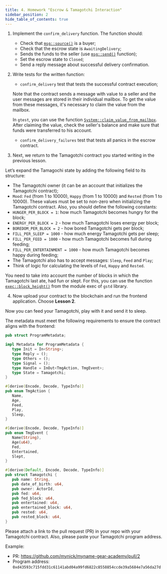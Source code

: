 ```yaml
---
title: 4. Homework "Escrow & Tamagotchi Interaction"
sidebar_position: 2
hide_table_of_contents: true
---
```


1. Implement the `confirm_delivery` function. The function should:

    - Check that [`msg::source()`](https://docs.gear.rs/gstd/msg/fn.source.html) is a buyer;
    - Check that the escrow state is `AwaitingDelivery`;
    - Sends the funds to the seller (use [`msg::send()`](https://docs.gear.rs/gstd/msg/fn.send.html) function);
    - Set the escrow state to `Closed`;
    - Send a reply message about successful delivery confirmation.

2. Write tests for the written function:

    - `confirm_delivery` test that tests the successful contract execution;

    Note that the contract sends a message with value to a seller and the user messages are stored in their individual mailbox. To get the value from these messages, it's necessary to claim the value from the mailbox.

    In `gtest`, you can use the function [`System::claim_value_from_mailbox`](https://docs.gear.rs/gtest/struct.System.html#method.claim_value_from_mailbox). After claiming the value, check the seller's balance and make sure that funds were transferred to his account.

    - `confirm_delivery_failures` test that tests all panics in the escrow contract.

3. Next, we return to the Tamagotchi contract you started writing in the previous lesson.

Let’s expand the Tamagochi state by adding the following field to its structure:

- The Tamagotchi owner (it can be an account that initializes the Tamagotchi contract);
- `Mood`: `Fed` (from 1 to 10000), `Happy` (from 1 to 10000) and `Rested` (from 1 to 10000). These values must be set to non-zero when initializing the Tamagotchi contract. Also, you should define the following constants:
- `HUNGER_PER_BLOCK = 1`: how much Tamagotchi becomes hungry for the block;
- `ENERGY_PER_BLOCK = 2` - how much Tamagotchi loses energy per block;
- `BOREDOM_PER_BLOCK = 2` - how bored Tamagotchi gets per block;
- `FILL_PER_SLEEP = 1000` - how much energy Tamagotchi gets per sleep;
- `FILL_PER_FEED = 1000` - how much Tamagotchi becomes full during feeding;
- `FILL_PER_ENTERTAINMENT = 1000` - how much Tamagotchi becomes happy during feeding;
- The Tamagotchi also has to accept messages: `Sleep`, `Feed` and `Play`;
- Think of logic for calculating the levels of `Fed`, `Happy` and `Rested`.

You need to take into account the number of blocks in which the Tamagotchi last ate, had fun or slept. For this, you can use the function [`exec::block_height()`](https://docs.gear.rs/gstd/exec/fn.block_height.html) from the module exec of `gstd` library.

4. Now upload your contract to the blockchain and run the frontend application. Choose **Lesson 2**.

Now you can feed your Tamagotchi, play with it and send it to sleep.

The metadata must meet the following requirements to ensure the contract aligns with the frontend:

```rust title="io/src/lib.rs"
pub struct ProgramMetadata;

impl Metadata for ProgramMetadata {
   type Init = In<String>;
   type Reply = ();
   type Others = ();
   type Signal = ();
   type Handle = InOut<TmgAction, TmgEvent>;
   type State = Tamagotchi;
}

#[derive(Encode, Decode, TypeInfo)]
pub enum TmgAction {
   Name,
   Age,
   Feed,
   Play,
   Sleep,
}

#[derive(Encode, Decode, TypeInfo)]
pub enum TmgEvent {
   Name(String),
   Age(u64),
   Fed,
   Entertained,
   Slept,
}

#[derive(Default, Encode, Decode, TypeInfo)]
pub struct Tamagotchi {
   pub name: String,
   pub date_of_birth: u64,
   pub owner: ActorId,
   pub fed: u64,
   pub fed_block: u64,
   pub entertained: u64,
   pub entertained_block: u64,
   pub rested: u64,
   pub rested_block: u64,
}
```

Please attach a link to the pull request (PR) in your repo with your Tamagotchi contract. Also, please paste your Tamagotchi program address.

Example:

- PR: <https://github.com/mynick/myname-gear-academy/pull/2>
- Program address: `0xd43593c715fdd31c61141abd04a99fd6822c8558854ccde39a5684e7a56da27d`
